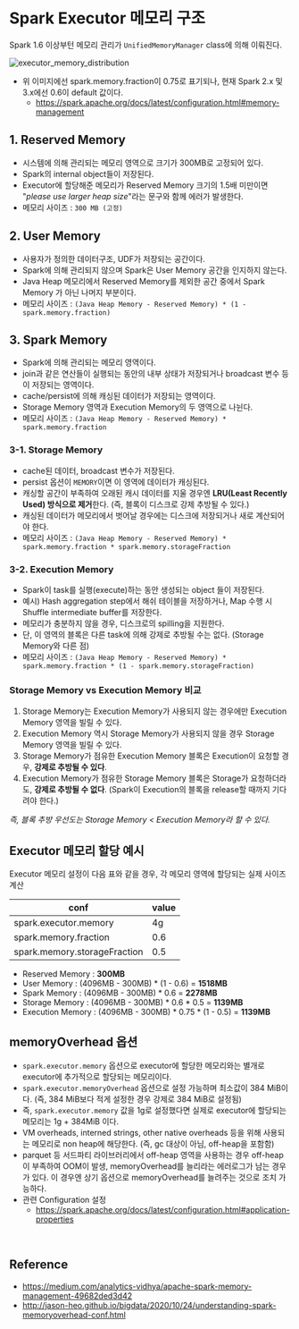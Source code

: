 # Spark Executor 메모리 구조

Spark 1.6 이상부턴 메모리 관리가 ```UnifiedMemoryManager``` class에 의해 이뤄진다.

![executor_memory_distribution](https://github.com/dhkdn9192/data_engineer_should_know/blob/master/interview/hadoop/img/spark_executor_memory_distribution.png)

- 위 이미지에선 spark.memory.fraction이 0.75로 표기되나, 현재 Spark 2.x 및 3.x에선 0.6이 default 값이다.
  - https://spark.apache.org/docs/latest/configuration.html#memory-management 

## 1. Reserved Memory
- 시스템에 의해 관리되는 메모리 영역으로 크기가 300MB로 고정되어 있다.
- Spark의 internal object들이 저장된다.
- Executor에 할당해준 메모리가 Reserved Memory 크기의 1.5배 미만이면 "*please use larger heap size*"라는 문구와 함께 에러가 발생한다.
- 메모리 사이즈 : ```300 MB (고정)```

## 2. User Memory
- 사용자가 정의한 데이터구조, UDF가 저장되는 공간이다.
- Spark에 의해 관리되지 않으며 Spark은 User Memory 공간을 인지하지 않는다.
- Java Heap 메모리에서 Reserved Memory를 제외한 공간 중에서 Spark Memory 가 아닌 나머지 부분이다.
- 메모리 사이즈 : ```(Java Heap Memory - Reserved Memory) * (1 - spark.memory.fraction)```

## 3. Spark Memory
- Spark에 의해 관리되는 메모리 영역이다.
- join과 같은 연산들이 실행되는 동안의 내부 상태가 저장되거나 broadcast 변수 등이 저장되는 영역이다.
- cache/persist에 의해 캐싱된 데이터가 저장되는 영역이다.
- Storage Memory 영역과 Execution Memory의 두 영역으로 나뉜다.
- 메모리 사이즈 : ```(Java Heap Memory - Reserved Memory) * spark.memory.fraction```

### 3-1. Storage Memory
- cache된 데이터, broadcast 변수가 저장된다.
- persist 옵션이 ```MEMORY```이면 이 영역에 데이터가 캐싱된다.
- 캐싱할 공간이 부족하여 오래된 캐시 데이터를 지울 경우엔 **LRU(Least Recently Used) 방식으로 제거**한다. (즉, 블록이 디스크로 강제 추방될 수 있다.)
- 캐싱된 데이터가 메모리에서 벗어날 경우에는 디스크에 저장되거나 새로 계산되어야 한다.
- 메모리 사이즈 : ```(Java Heap Memory - Reserved Memory) * spark.memory.fraction * spark.memory.storageFraction```

### 3-2. Execution Memory
- Spark이 task를 실행(execute)하는 동안 생성되는 object 들이 저장된다.
- 예시) Hash aggregation step에서 해쉬 테이블을 저장하거나, Map 수행 시 Shuffle intermediate buffer를 저장한다.
- 메모리가 충분하지 않을 경우, 디스크로의 spilling을 지원한다.
- 단, 이 영역의 블록은 다른 task에 의해 강제로 추방될 수는 없다. (Storage Memory와 다른 점)
- 메모리 사이즈 : ```(Java Heap Memory - Reserved Memory) * spark.memory.fraction * (1 - spark.memory.storageFraction)```

### Storage Memory vs Execution Memory 비교
1. Storage Memory는 Execution Memory가 사용되지 않는 경우에만 Execution Memory 영역을 빌릴 수 있다.
2. Execution Memory 역시 Storage Memory가 사용되지 않을 경우 Storage Memory 영역을 빌릴 수 있다.
3. Storage Memory가 점유한 Execution Memory 블록은 Execution이 요청할 경우, **강제로 추방될 수 있다**.
4. Execution Memory가 점유한 Storage Memory 블록은 Storage가 요청하더라도, **강제로 추방될 수 없다**. (Spark이 Execution의 블록을 release할 때까지 기다려야 한다.)


*즉, 블록 추방 우선도는 Storage Memory < Execution Memory라 할 수 있다.*



## Executor 메모리 할당 예시

Executor 메모리 설정이 다음 표와 같을 경우, 각 메모리 영역에 할당되는 실제 사이즈 계산

| conf | value |
| --- | --- |
| spark.executor.memory | 4g |
| spark.memory.fraction | 0.6 |
| spark.memory.storageFraction | 0.5 |


- Reserved Memory : **300MB**
- User Memory : (4096MB - 300MB) * (1 - 0.6) = **1518MB**
- Spark Memory : (4096MB - 300MB) * 0.6 = **2278MB**
- Storage Memory : (4096MB - 300MB) * 0.6 * 0.5 = **1139MB**
- Execution Memory : (4096MB - 300MB) * 0.75 * (1 - 0.5) = **1139MB**


## memoryOverhead 옵션
- `spark.executor.memory` 옵션으로 executor에 할당한 메모리와는 별개로 executor에 추가적으로 할당되는 메모리이다.
- `spark.executor.memoryOverhead` 옵션으로 설정 가능하며 최소값이 384 MiB이다. (즉, 384 MiB보다 적게 설정한 경우 강제로 384 MiB로 설정됨)
- 즉, `spark.executor.memory` 값을 1g로 설정했다면 실제로 executor에 할당되는 메모리는 1g + 384MiB 이다.
- VM overheads, interned strings, other native overheads 등을 위해 사용되는 메모리로 non heap에 해당한다. (즉, gc 대상이 아님, off-heap을 포함함)
- parquet 등 서드파티 라이브러리에서 off-heap 영역을 사용하는 경우 off-heap이 부족하여 OOM이 발생, memoryOverhead를 늘리라는 에러로그가 남는 경우가 있다. 이 경우엔 상기 옵션으로 memoryOverhead를 늘려주는 것으로 조치 가능하다.
- 관련 Configuration 설정
  - https://spark.apache.org/docs/latest/configuration.html#application-properties



<br>

## Reference
- https://medium.com/analytics-vidhya/apache-spark-memory-management-49682ded3d42
- http://jason-heo.github.io/bigdata/2020/10/24/understanding-spark-memoryoverhead-conf.html
